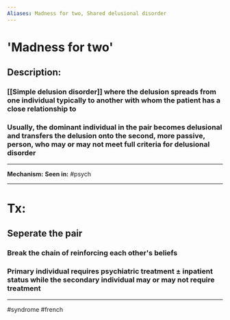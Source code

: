 ```yaml
---
Aliases: Madness for two, Shared delusional disorder
---
```

# 'Madness for two'
## Description:
### [[Simple delusion disorder]] where the delusion spreads from one individual typically to another with whom the patient has a close relationship to
### Usually, the dominant individual in the pair becomes delusional and transfers the delusion onto the second, more passive, person, who may or may not meet full criteria for delusional disorder

---
**Mechanism:**
**Seen in:** #psych 

---
# Tx:
## Seperate the pair
### Break the chain of reinforcing each other's beliefs
### Primary individual requires psychiatric treatment ± inpatient status while the secondary individual may or may not require treatment

---
#syndrome #french 